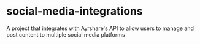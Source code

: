 # social-media-integrations
A project that integrates with Ayrshare's API to allow users to manage and post content to multiple social media platforms
